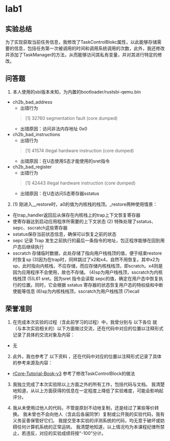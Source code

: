 # lab1
## 实验总结
为了实现获取当前任务信息，我修改了TaskControlBlokc属性，以此能够存储需要的信息，包括任务第一次被调用的时间和调用系统调用的次数，此外，我还修改并添加了TaskManager的方法，从而能够访问其私有变量，并对其进行特定的修改。
## 问答题
1. 本人使用的sbi版本未知，为内置的bootloader/rustsbi-qemu.bin
- ch2b_bad_address
    - 出错行为
    > [1]    32760 segmentation fault (core dumped)
    - 出错原因：访问非法内存地址 0x0
- ch2b_bad_instructions
    - 出错行为
    > [1]    41574 illegal hardware instruction (core dumped)
    - 出错原因：在U态使用S态才能使用的sret指令
- ch2b_bad_register
    - 出错行为
    > [1]    42443 illegal hardware instruction (core dumped)
    - 出错原因：在U态访问S态寄存器sstatus

2. (1) 刚进入__restore时，a0的值为内核栈的栈顶。_restore两种使用情景：
- 在trap_handler返回后从保存在内核栈上的trap上下文恢复寄存器
- 使寄存器达到启动应用程序所需要的上下文状态
(2) 特殊处理了sstatus、sepc、sscratch这些寄存器
- sstatus保存当前状态信息，确保可以恢复之前的状态
- sepc 记录 Trap 发生之前执行的最后一条指令的地址，包正程序能够在回到用户态后继续执行
- sscratch 存储临时数据，此处存储了指向用户栈栈顶的值，便于结束restore时恢复sp
(3)因为在trap时，同样跳过了x2和x4，自然不用恢复。其中x2为sp，此时指向内核栈，不应存储，而应存储内核栈栈顶，即scratch。x4则是因为应用程序不会使用，故也不存储。
(4)sp为用户栈栈顶，sscratch为内核栈栈顶
(5)L61 sret。因为sret 指令会读取 sepc的值，确定在用户态中恢复执行的位置。同时，它会根据 sstatus 寄存器的状态恢复用户态的特权级和中断使能等信息
(6)sp为内核栈栈顶，sscratch为用户栈栈顶
(7)ecall

## 荣誉准则
1. 在完成本次实验的过程（含此前学习的过程）中，我曾分别与 以下各位 就（与本次实验相关的）以下方面做过交流，还在代码中对应的位置以注释形式记录了具体的交流对象及内容：
- 无
2. 此外，我也参考了 以下资料 ，还在代码中对应的位置以注释形式记录了具体的参考来源及内容：
- [rCore-Tutorial-Book-v3](https://rcore-os.cn/rCore-Tutorial-Book-v3/chapter3/6answer.html) 
参考了修改TaskControlBlock的做法

3. 我独立完成了本次实验除以上方面之外的所有工作，包括代码与文档。 我清楚地知道，从以上方面获得的信息在一定程度上降低了实验难度，可能会影响起评分。

4. 我从未使用过他人的代码，不管是原封不动地复制，还是经过了某些等价转换。 我未曾也不会向他人（含此后各届同学）复制或公开我的实验代码，我有义务妥善保管好它们。 我提交至本实验的评测系统的代码，均无意于破坏或妨碍任何计算机系统的正常运转。 我清楚地知道，以上情况均为本课程纪律所禁止，若违反，对应的实验成绩将按“-100”分计。